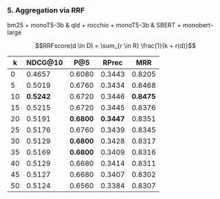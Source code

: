 ### 5. Aggregation via RRF
bm25 + monoT5-3b & qld + rocchio + monoT5-3b & SBERT + monobert-large

$$RRFscore(d \in D) = \sum_{r \in R} \frac{1}{k + r(d)}$$

| k | NDCG@10 | P@5 | RPrec | MRR |
| ----------- | ----------- | ----------- | ----------- | ----------- |
|0|0.4657|0.6080|0.3443|0.8205|
|5|0.5019|0.6760|0.3434|0.8468|
|10|**0.5242**|0.6720|0.3446|**0.8475**|
|15|0.5215|0.6720|0.3445|0.8376|
|20|0.5191|**0.6800**|**0.3447**|0.8351|
|25|0.5176|0.6760|0.3439|0.8345|
|30|0.5129|**0.6800**|0.3428|0.8317|
|35|0.5169|**0.6800**|0.3409|0.8316|
|40|0.5129|0.6680|0.3414|0.8311|
|45|0.5127|0.6680|0.3407|0.8302|
|50|0.5124|0.6560|0.3384|0.8307|
